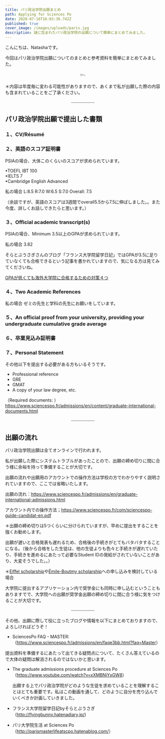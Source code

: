 ```yaml
---
title: パリ政治学院出願まとめ
path: Applying for Sciences Po
date: 2020-07-16T16:03:36.742Z
published: true
cover_image: /images/uploads/paris.jpg
description: 謎に包まれたパリ政治学院の出願について簡単にまとめてみました。
---
```

こんにちは、Natashaです。

今回はパリ政治学院出願についてのまとめと参考資料を簡単にまとめてみました。

<p style="text-align: center;">𓆸</p>

＊内容は年度毎に変わる可能性がありますので、あくまで私が出願した際の内容も含まれていることをご了承ください。

<p style="text-align: center;">┈┈┈┈┈┈┈┈┈</p>

## パリ政治学院出願で提出した書類

### **１、CV/Résumé**

### **２、英語のスコア証明書**

PSIAの場合、大体このくらいのスコアが求められています。

•TOEFL IBT 100\
•IELTS 7\
•Cambridge English Advanced

私の場合 L:8.5 R:7.0 W:6.5 S:7.0 Overall: 7.5

（余談ですが、英語のスコアは3週間でoverall5.5から7.5に伸ばしました。。また今度、詳しくお話しできたらと思います。）

### ３、Official academic transcript(s)

PSIAの場合、Minimum 3.5以上のGPAが求められています。

私の場合 3.82

そらとぶうさぎさんのブログ「フランス大学院留学日記」ではGPAが3.5に足りていなくても合格できるという記事を書かれていますので、気になる方は見てみてくださいね。

[GPAが低くても海外大学院に合格するための対策４つ](http://flyingbunny.hatenadiary.jp/entry/gpa-for-application)

### ４、Two Academic References

私の場合 ゼミの先生と学科の先生にお願いをしています。

### ５、An official proof from your university, providing your undergraduate cumulative grade average

### ６、卒業見込み証明書

### ７、Personal Statement

その他以下を提出する必要がある方もいるそうです。

* Professional reference
* GRE
* GMAT
* A copy of your law degree, etc.

（Required documents: ）<https://www.sciencespo.fr/admissions/en/content/graduate-international-documents.html>

<p style="text-align: center;">┈┈┈┈┈┈┈┈┈</p>

## 出願の流れ

パリ政治学院出願は全てオンラインで行われます。

私が出願した際にシステムトラブルがあったことので、出願の締め切りに間に合う様に余裕を持って準備することが大切です。

出願の流れや出願用のアカウントでの操作方法は学校の方でわかりやすく説明されていますので、ここでは省略いたします。

出願の流れ：<https://www.sciencespo.fr/admissions/en/graduate-international-admissions.html>

アカウント内での操作方法；<https://www.sciencespo.fr/com/sciencespo-guide-candidat-en.pdf>

＊出願の締め切りは5つくらいに分けられていますが、早めに提出をすることを強くお勧めします。

出願が遅いと合格発表も遅れるため、合格後の手続きがとてもバタバタすることになる。（後から合格をした生徒は、他の生徒よりも色々と手続きが遅れていたり、手続きを進めるにあたって必要なStudent IDの発給がされていないことがあり、大変そうでした。。）

＊[Eiffel scholarship](http://www.sciencespo.fr/students/en/finance/financial-aid/eiffel-scholarship)や[Émile-Boutmy scholarship](http://www.sciencespo.fr/students/en/fees-funding/financial-aid/emile-boutmy-scholarship)への申し込みを検討している場合

大学院に提出するアプリケーション内で奨学金にも同時に申し込むということもありますでで、大学院への出願が奨学金出願の締め切りに間に合う様に気をつけることが大切です。

<p style="text-align: center;">┈┈┈┈┈┈┈┈┈</p>

その他、出願に際して役に立ったブログや情報を以下にまとめておりますので、よろしければどうぞ！

* SciencesPo FAQ - MASTER:（[](https://www.sciencespo.fr/admissions/en/faqe3bb.html?faq=Master#)[](https://www.sciencespo.fr/admissions/en/faqe3bb.html?faq=Master)<https://www.sciencespo.fr/admissions/en/faqe3bb.html?faq=Master>）

提出資料を準備するにあたって出てきる疑問点について、たくさん答えているので大体の疑問は解消されるのではないかと思います。

* The graduate admissions procedure at Sciences Po（[](https://www.youtube.com/watch?v=xXMBNiYxGW8)<https://www.youtube.com/watch?v=xXMBNiYxGW8>）

  出願する上でパリ政治学院がどのような生徒を求めていることを理解することはとても重要です。私はこの動画を通して、どのように自分を売り込んでいくべきか計画していきました。
* フランス大学院留学日記byそらとぶうさぎ（[](http://flyingbunny.hatenadiary.jp/)<http://flyingbunny.hatenadiary.jp/>)


* パリ大学院生活 at Sciences Po（[](http://parismasterlifeatscpo.hatenablog.com/)<http://parismasterlifeatscpo.hatenablog.com/>）